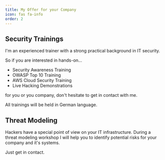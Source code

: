 ```yaml
---
title: My Offer for your Company
icon: fas fa-info
order: 2
---
```


## Security Trainings

I'm an experienced trainer with a strong practical background in IT security. 

So if you are interested in hands-on...

- Security Awareness Training
- OWASP Top 10 Training
- AWS Cloud Security Training 
- Live Hacking Demonstrations

for you or you company, don't hesitate to get in contact with me.

All trainings will be held in German language.

## Threat Modeling

Hackers have a special point of view on your IT infrastructure. During a threat modeling workshop I will help you to identify potential risks for your company and it's systems. 

Just get in contact.